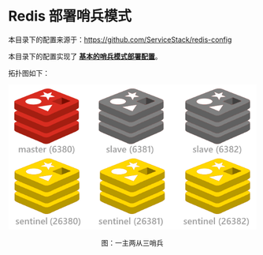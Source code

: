 # Redis 部署哨兵模式

本目录下的配置来源于：https://github.com/ServiceStack/redis-config

本目录下的配置实现了 [**基本的哨兵模式部署配置**](http://redis.io/topics/sentinel#example-2-basic-setup-with-three-boxes)。

拓扑图如下：

<div align="center">
<img src="instant-sentinel-setup.png" />
<p>图：一主两从三哨兵</p>
</div>